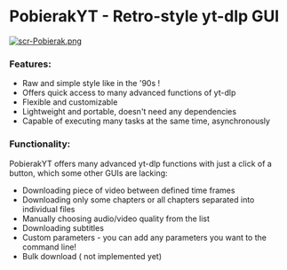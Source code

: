 # PobierakYT - Retro-style yt-dlp GUI
[![scr-Pobierak.png](https://i.postimg.cc/Wbq0qdQv/scr-Pobierak.png)](https://postimg.cc/2Vm1PSkc)
### Features:
 - Raw and simple style like in the '90s !
 - Offers quick access to many advanced functions of yt-dlp
 - Flexible and customizable
 - Lightweight and portable, doesn't need any dependencies
 - Capable of executing many tasks at the same time, asynchronously 
### Functionality:
PobierakYT offers many advanced yt-dlp functions with just a click of a button, which some other GUIs are lacking:
 - Downloading piece of video between defined time frames
 - Downloading only some chapters or all chapters separated into individual files
 - Manually choosing audio/video quality from the list
 - Downloading subtitles
 - Custom parameters - you can add any parameters you want to the command line!
 - Bulk download ( not implemented yet)
 